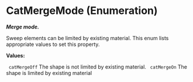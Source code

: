 # CatMergeMode (Enumeration)

**_Merge mode._**

Sweep elements can be limited by existing material. This enum lists appropriate values to set this property.

**Values:**

` catMergeOff`      The shape is not limited by existing material.
` catMergeOn`      The shape is limited by existing material